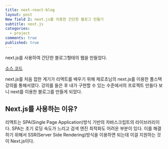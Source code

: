 ```yaml
---
title: next-react-blog
layout: post
New field 2: next.js를 이용한 간단한 블로그 만들기
subtitle: next.js
categories:
  - project
comments: true
published: true
---
```


next.js를 사용하여 간단한 블로그형태의 웹을 만들었다.

[소스 코드](https://github.com/ody0401/next-react-blog)

next.js를 처음 접한 계기가 리액트를 배우기 위해 제로초님의 next.js를 이용한 풀스택 강의를 통해서였다.
강의를 들은 후 내가 구현할 수 있는 수준에서의 프로젝트 만들다 보니 next를 이용한 블로그를 만들게 되었다.

## Next.js를 사용하는 이유?

리액트는 SPA(Single Page Application)방식 기반의 자바스크립트의 라이브러리이다. SPA는 초기 로딩 속도가 느리고
검색 엔진 최적화도 어려운 부분이 있다. 이를 해결하기 위해서 SSR(Server Side Rendering)방식을 이용하면 되는데 이걸
지원하는 것이 Next.js이다.
